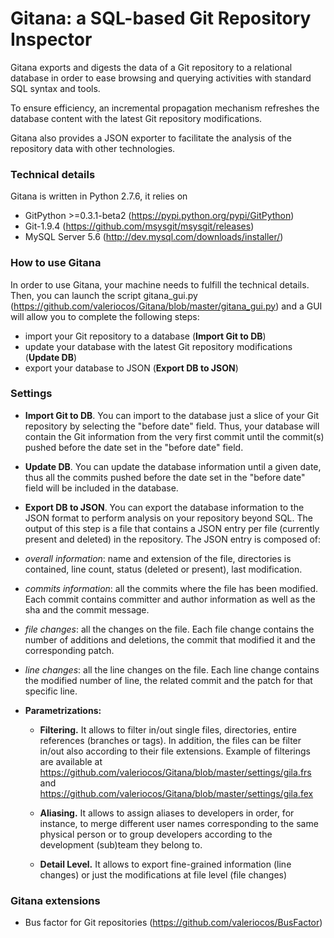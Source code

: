 # Gitana: a SQL-based Git Repository Inspector
 
Gitana exports and digests the data of a Git repository to a relational database 
in order to ease browsing and querying activities with standard SQL syntax and tools. 

To ensure efficiency, an incremental propagation mechanism refreshes the
database content with the latest Git repository modifications.

Gitana also provides a JSON exporter to facilitate 
the analysis of the repository data with other technologies.


### Technical details

Gitana is written in Python 2.7.6, it relies on 

- GitPython >=0.3.1-beta2 (https://pypi.python.org/pypi/GitPython)
- Git-1.9.4 (https://github.com/msysgit/msysgit/releases)
- MySQL Server 5.6 (http://dev.mysql.com/downloads/installer/)


### How to use Gitana

In order to use Gitana, your machine needs to fulfill the technical details. Then, you can launch the script gitana_gui.py (https://github.com/valeriocos/Gitana/blob/master/gitana_gui.py) and a GUI will allow you 
to complete the following steps:

- import your Git repository to a database (**Import Git to DB**)
- update your database with the latest Git repository modifications (**Update DB**)
- export your database to JSON (**Export DB to JSON**)

### Settings

- **Import Git to DB**. You can import to the database just a slice of your Git repository by selecting the "before date" field. Thus, your database will contain the Git information from the very first commit until the commit(s) pushed before the date set in the "before date" field.

- **Update DB**. You can update the database information until a given date, thus all the commits pushed before the date set in the "before date" field will be included in the database.

- **Export DB to JSON**. You can export the database information to the JSON format to perform analysis on your repository beyond SQL. The output of this step is a file that contains a JSON entry per file (currently present and deleted) in the repository. The JSON entry is composed of:
 - *overall information*: name and extension of the file, directories is contained, line count, status (deleted or present), last modification.
 
 - *commits information*: all the commits where the file has been modified. Each commit contains committer and author information as well as the sha and the commit message.
 
 -  *file changes*: all the changes on the file. Each file change contains the number of additions and deletions, the commit that modified it and the corresponding patch.
 
 -  *line changes*: all the line changes on the file. Each line change contains the modified number of line, the related commit and the patch for that specific line.

 - **Parametrizations:**
   - **Filtering.** It allows to filter in/out single files, directories, entire references (branches or tags). In addition, the files can be filter in/out also according to their file extensions. Example of filterings are available at https://github.com/valeriocos/Gitana/blob/master/settings/gila.frs and https://github.com/valeriocos/Gitana/blob/master/settings/gila.fex
 
    - **Aliasing.** It allows to assign aliases to developers in order, for instance, to merge different user names corresponding to the same physical person or to group developers according to the development (sub)team they belong to.
 
    - **Detail Level.** It allows to export fine-grained information (line changes) or just the modifications at file level (file changes)
 
 



### Gitana extensions

- Bus factor for Git repositories (https://github.com/valeriocos/BusFactor)
